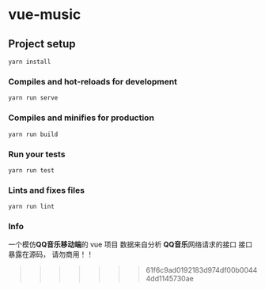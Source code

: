 # vue-music

## Project setup

```
yarn install
```

### Compiles and hot-reloads for development

```
yarn run serve
```

### Compiles and minifies for production

```
yarn run build
```

### Run your tests

```
yarn run test
```

### Lints and fixes files

```
yarn run lint
```

### Info

一个模仿**QQ音乐移动端**的 vue 项目
数据来自分析 **QQ音乐**网络请求的接口
接口暴露在源码， 请勿商用！！

>>>>>>> 61f6c9ad0192183d974df00b00444dd1145730ae
